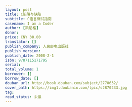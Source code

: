 ```yaml
---
layout: post
title: C陷阱与缺陷
subtitle: C语言调试指南
casename: I am a Coder
author: [凯尼格]
donor: 
price: CNY 30.00
translator: []
publish_company: 人民邮电出版社
publish_version: 
publish_date: 2008-2-1
isbn: 9787115171795
serial: 
total_volume: 1
borrower: []
borrow_date: []
douban_url: http://book.douban.com/subject/2778632/
cover_path: https://img1.doubanio.com/lpic/s2870233.jpg
tag: 
read_status: 未读
---
```

